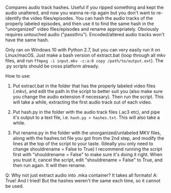 Compares audio track hashes. Useful if you ripped something and kept the audio unaltered, and now you wanna re-rip again but you don't want to re-identify the video files/episodes. You can hash the audio tracks of the properly labeled episodes, and then use it to find the same hash in the "unorganized" video files/episodes and rename appropriately.
Obviously requires untouched audio ("passthru"). Encoded/altered audio tracks won't have the same hash.

Only ran on Windows 10 with Python 2.7, but you can very easily run it on Linux/macOS. Just make a bash version of extract.bat (loop through all mkv files, and run `ffmpeg -i input.mkv -c:a:0 copy /path/to/output.ext`). The .py scripts should be cross platform already.

How to use:

1. Put extract.bat in the folder that has the properly labeled video files (.mkv), and edit the path in the script to better suit you (also make sure you change the audio extension if necessary). 
Then run the script. This will take a while, extracting the first audio track out of each video. 

2. Put hash.py in the folder with the audio track files (.ac3 etc), and pipe it's output to a text file, i.e. `hash.py > hashes.txt`. This will also take a while.

3. Put rename.py in the folder with the unorganized/unlabeled MKV files, along with the hashes.txt file you got from the 2nd step, and modify the lines at the top of the script to your taste. (Ideally you only need to change shouldrename = False to True)
I recommend running the script first with "shouldrename = False" to make sure it's doing it right. When you trust it, cancel the script, edit "shouldrename = False" to True, and then run again. It will then rename.

Q: Why not just extract audio into .mka container? It takes all formats!
A: True! And I tried! But the hashes weren't the same each time, so it cannot be used.
